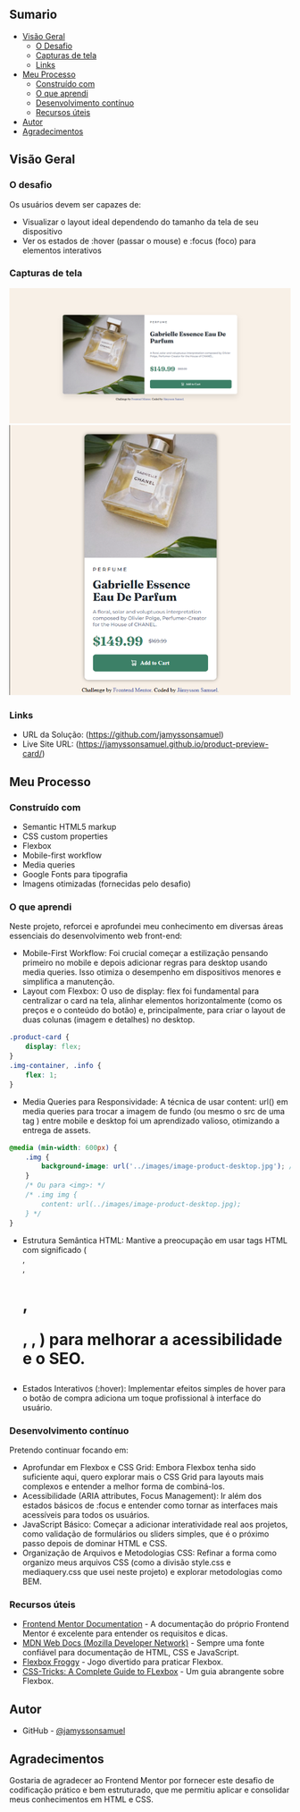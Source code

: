 
## Sumario

- [Visão Geral](#Visão-Geral)
  - [O Desafio](#o-desafio)
  - [Capturas de tela](#Capturas-de-tela)
  - [Links](#links)
- [Meu Processo](#meu-processo)
  - [Construído com](#Construído-com)
  - [O que aprendi](#O-que-aprendi)
  - [Desenvolvimento contínuo](#Desenvolvimento-contínuo)
  - [Recursos úteis](#Recursos-úteis)
- [Autor](#autor)
- [Agradecimentos](#Agradecimentos)

## Visão Geral

### O desafio

Os usuários devem ser capazes de:

- Visualizar o layout ideal dependendo do tamanho da tela de seu dispositivo
- Ver os estados de :hover (passar o mouse) e :focus (foco) para elementos interativos

### Capturas de tela

![](./product-card-pc.png)
![](./prduct-card-cell.png)

### Links

- URL da Solução: (https://github.com/jamyssonsamuel)
- Live Site URL: (https://jamyssonsamuel.github.io/product-preview-card/)

## Meu Processo

### Construído com

- Semantic HTML5 markup
- CSS custom properties
- Flexbox
- Mobile-first workflow
- Media queries
- Google Fonts para tipografia
- Imagens otimizadas (fornecidas pelo desafio)


### O que aprendi

Neste projeto, reforcei e aprofundei meu conhecimento em diversas áreas essenciais do desenvolvimento web front-end:
- Mobile-First Workflow: Foi crucial começar a estilização pensando primeiro no mobile e depois adicionar regras para desktop usando media queries. Isso otimiza o desempenho em dispositivos menores e simplifica a manutenção.
- Layout com Flexbox: O uso de display: flex foi fundamental para centralizar o card na tela, alinhar elementos horizontalmente (como os preços e o conteúdo do botão) e, principalmente, para criar o layout de duas colunas (imagem e detalhes) no desktop.

```css
.product-card {
    display: flex;
}
.img-container, .info {
    flex: 1; 
}
```
- Media Queries para Responsividade: A técnica de usar content: url() em media queries para trocar a imagem de fundo (ou mesmo o src de uma tag <img>) entre mobile e desktop foi um aprendizado valioso, otimizando a entrega de assets.
```css
@media (min-width: 600px) {
    .img {
        background-image: url('../images/image-product-desktop.jpg'); /* Exemplo para background-image */
    }
    /* Ou para <img>: */
    /* .img img {
        content: url(../images/image-product-desktop.jpg);
    } */
}
```
- Estrutura Semântica HTML: Mantive a preocupação em usar tags HTML com significado (<main>, <footer>, <h1>, <p>, <a>, <img>) para melhorar a acessibilidade e o SEO.
- Estados Interativos (:hover): Implementar efeitos simples de hover para o botão de compra adiciona um toque profissional à interface do usuário.

### Desenvolvimento contínuo

Pretendo continuar focando em:

- Aprofundar em Flexbox e CSS Grid: Embora Flexbox tenha sido suficiente aqui, quero explorar mais o CSS Grid para layouts mais complexos e entender a melhor forma de combiná-los.
- Acessibilidade (ARIA attributes, Focus Management): Ir além dos estados básicos de :focus e entender como tornar as interfaces mais acessíveis para todos os usuários.
- JavaScript Básico: Começar a adicionar interatividade real aos projetos, como validação de formulários ou sliders simples, que é o próximo passo depois de dominar HTML e CSS.
- Organização de Arquivos e Metodologias CSS: Refinar a forma como organizo meus arquivos CSS (como a divisão style.css e mediaquery.css que usei neste projeto) e explorar metodologias como BEM.

### Recursos úteis

- [Frontend Mentor Documentation](https://www.frontendmentor.io/home) - A documentação do próprio Frontend Mentor é excelente para entender os requisitos e dicas.
- [MDN Web Docs (Mozilla Developer Network)](https://developer.mozilla.org/pt-BR/) - Sempre uma fonte confiável para documentação de HTML, CSS e JavaScript.
- [Flexbox Froggy](https://flexboxfroggy.com/) - Jogo divertido para praticar Flexbox.
- [CSS-Tricks: A Complete Guide to FLexbox](https://css-tricks.com/snippets/css/a-guide-to-flexbox/) - Um guia abrangente sobre Flexbox.

## Autor

- GitHub - [@jamyssonsamuel](https://github.com/jamyssonsamuel)

## Agradecimentos

Gostaria de agradecer ao Frontend Mentor por fornecer este desafio de codificação prático e bem estruturado, que me permitiu aplicar e consolidar meus conhecimentos em HTML e CSS.

